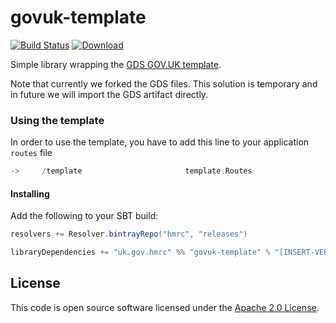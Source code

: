 govuk-template
==============

[![Build Status](https://travis-ci.org/hmrc/govuk-template.svg)](https://travis-ci.org/hmrc/govuk-template) [ ![Download](https://api.bintray.com/packages/hmrc/releases/govuk-template/images/download.svg) ](https://bintray.com/hmrc/releases/govuk-template/_latestVersion)

Simple library wrapping the [GDS GOV.UK template](https://github.com/alphagov/govuk_template_play).

Note that currently we forked the GDS files. This solution is temporary and in future we will import the GDS artifact directly.

### Using the template

In order to use the template, you have to add this line to your application `routes` file

```scala
->     /template                       template.Routes
```

#### Installing

Add the following to your SBT build:
```scala
resolvers += Resolver.bintrayRepo("hmrc", "releases")

libraryDependencies += "uk.gov.hmrc" %% "govuk-template" % "[INSERT-VERSION]"
```

## License ##

This code is open source software licensed under the [Apache 2.0 License]("http://www.apache.org/licenses/LICENSE-2.0.html").

